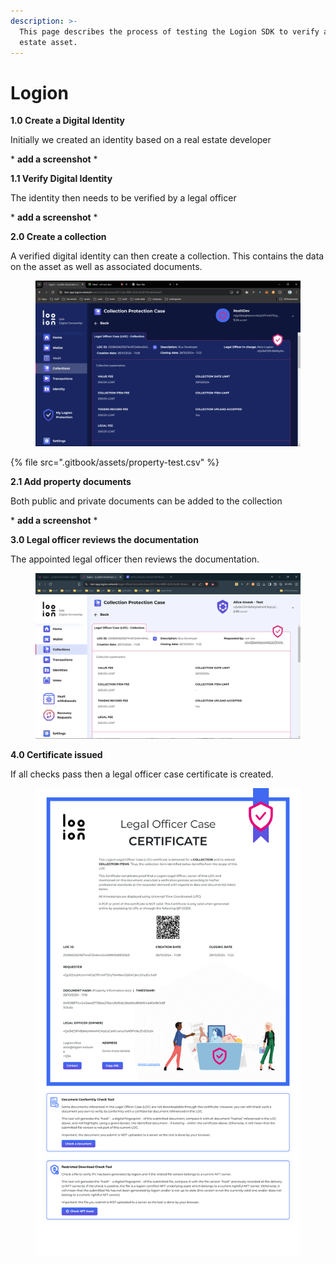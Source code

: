 ```yaml
---
description: >-
  This page describes the process of testing the Logion SDK to verify a real
  estate asset.
---
```


# Logion

**1.0 Create a Digital Identity**

Initially we created an identity based on a real estate developer

\* **add a screenshot** \*

**1.1 Verify Digital Identity**

The identity then needs to be verified by a legal officer

\* **add a screenshot** \*

**2.0 Create a collection**

A verified digital identity can then create a collection. This contains the data on the asset as well as associated documents.

<figure><img src=".gitbook/assets/image1 (1).png" alt=""><figcaption></figcaption></figure>

{% file src=".gitbook/assets/property-test.csv" %}

**2.1 Add property documents**

Both public and private documents can be added to the collection

\* **add a screenshot** \*

**3.0 Legal officer reviews the documentation**

The appointed legal officer then reviews the documentation.

<figure><img src=".gitbook/assets/image0.png" alt=""><figcaption></figcaption></figure>

**4.0 Certificate issued**

If all checks pass then a legal officer case certificate is created.

<figure><img src=".gitbook/assets/screencapture-test-app-logion-network-public-certificate-255965062182744311246443426991058902563-2024-10-28-12_25_34.png" alt=""><figcaption></figcaption></figure>
